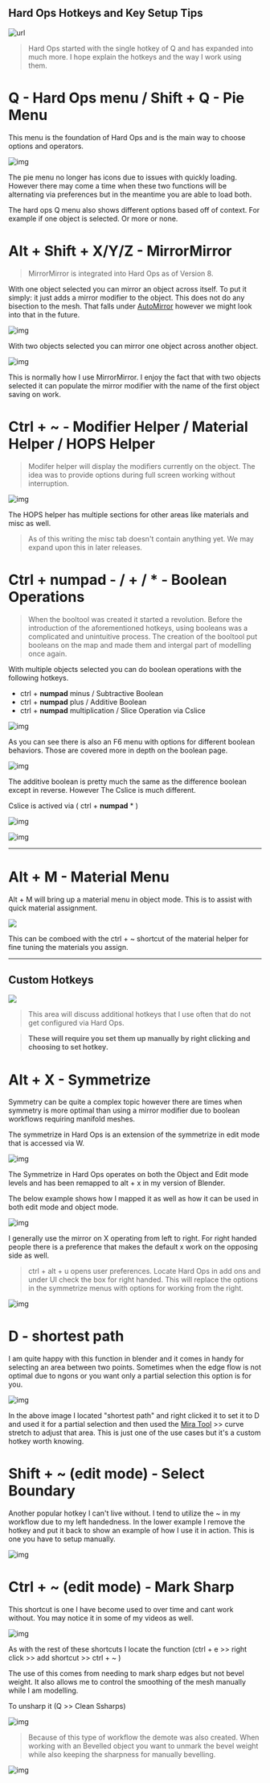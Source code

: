 ## Hard Ops Hotkeys and Key Setup Tips

![url](/img\computer2.gif)

> Hard Ops started with the single hotkey of Q and has expanded into much more. I hope explain the hotkeys and the way I work using them.

# Q - Hard Ops menu / Shift + Q - Pie Menu

This menu is the foundation of Hard Ops and is the main way to choose options and operators.

![img](/img\hotkey\h2.gif)

The pie menu no longer has icons due to issues with quickly loading. However there may come a time when these two functions will be alternating via preferences but in the meantime you are able to load both.

The hard ops Q menu also shows different options based off of context. For example if one object is selected. Or more or none.



# Alt + Shift + X/Y/Z - MirrorMirror

> MirrorMirror is integrated into Hard Ops as of Version 8.

With one object selected you can mirror an object across itself. To put it simply: it just adds a mirror modifier to the object. This does not do any bisection to the mesh. That falls under [AutoMirror](http://blenderaddonlist.blogspot.com/2014/07/addon-auto-mirror.html) however we might look into that in the future.

![img](/img\hotkey\h3.gif)

With two objects selected you can mirror one object across another object.

![img](/img\hotkey\h4.gif)

This is normally how I use MirrorMirror. I enjoy the fact that with two objects selected it can populate the mirror modifier with the name of the first object saving on work.

# Ctrl + ~ - Modifier Helper / Material Helper / HOPS Helper

> Modifer helper will display the modifiers currently on the object. The idea was to provide options during full screen working without interruption.

![img](/img\hotkey\h5.gif)

The HOPS helper has multiple sections for other areas like materials and misc as well.

> As of this writing the misc tab doesn't contain anything yet. We may expand upon this in later releases.

# Ctrl + **numpad** - / + / * - Boolean Operations

> When the booltool was created it started a revolution. Before the introduction of the aforementioned hotkeys, using booleans was a complicated and unintuitive process. The creation of the booltool put booleans on the map and made them and intergal part of modelling once again.

With multiple objects selected you can do boolean operations with the following hotkeys.

- ctrl + **numpad** minus / Subtractive Boolean
- ctrl + **numpad** plus / Additive Boolean
- ctrl + **numpad** multiplication / Slice Operation via Cslice

![img](/img\hotkey\h6.gif)

As you can see there is also an F6 menu with options for different boolean behaviors. Those are covered more in depth on the boolean page.

![img](/img\hotkey\h7.gif)

The additive boolean is pretty much the same as the difference boolean except in reverse. However The Cslice is much different.

Cslice is actived via ( ctrl + **numpad** * )

![img](/img\hotkey\h9.gif)

![img](/img\hotkey\h8.gif)
___

# Alt + M - Material Menu

Alt + M will bring up a material menu in object mode. This is to assist with quick material assignment.

![](\img/hotkey\h16.gif)

This can be comboed with the ctrl + ~ shortcut of the material helper for fine tuning the materials you assign.

___

## Custom Hotkeys

![](\img\stuffed.gif)

> This area will discuss additional hotkeys that I use often that do not get configured via Hard Ops.

> **These will require you set them up manually by right clicking and choosing to set hotkey.**

# Alt + X - Symmetrize

Symmetry can be quite a complex topic however there are times when symmetry is more optimal than using a mirror modifier due to boolean workflows requiring manifold meshes.

The symmetrize in Hard Ops is an extension of the symmetrize in edit mode that is accessed via W.

![img](\img\hotkey\h13.gif)

The Symmetrize in Hard Ops operates on both the Object and Edit mode levels and has been remapped to alt + x in my version of Blender.

The below example shows how I mapped it as well as how it can be used in both edit mode and object mode.

![img](\img\hotkey\h14.gif)

I generally use the mirror on X operating from left to right. For right handed people there is a preference that makes the default x work on the opposing side as well.

> ctrl + alt + u opens user preferences. Locate Hard Ops in add ons and under UI check the box for right handed. This will replace the options in the symmetrize menus with options for working from the right.

![img](\img\hotkey\h15.gif)



# D - shortest path

I am quite happy with this function in blender and it comes in handy for selecting an area between two points. Sometimes when the edge flow is not optimal due to ngons or you want only a partial selection this option is for you.

 ![img](\img\hotkey\h1.gif)

 In the above image I located "shortest path" and right clicked it to set it to D and used it for a partial selection and then used the [Mira Tool](http://blenderartists.org/forum/showthread.php?366107-MiraTools) >> curve stretch to adjust that area. This is just one of the use cases but it's a custom hotkey worth knowing.

# Shift + ~ (edit mode) - Select Boundary

Another popular hotkey I can't live without. I tend to utilize the ~ in my workflow due to my left handedness. In the lower example I remove the hotkey and put it back to show an example of how I use it in action. This is one you have to setup manually.

![img](\img\hotkey\h17.gif)


# Ctrl + ~ (edit mode) - Mark Sharp

This shortcut is one I have become used to over time and cant work without. You may notice it in some of my videos as well.

![img](\img\hotkey\h10.gif)

As with the rest of these shortcuts I locate the function (ctrl + e >> right click >> add shortcut >> ctrl + ~ )

The use of this comes from needing to mark sharp edges but not bevel weight. It also allows me to control the smoothing of the mesh manually while I am modelling.

To unsharp it (Q >> Clean Ssharps)

![img](\img\hotkey\h11.gif)

> Because of this type of workflow the demote was also created. When working with an Bevelled object you want to unmark the bevel weight while also keeping the sharpness for manually bevelling.

![img](\img\hotkey\h12.gif)
